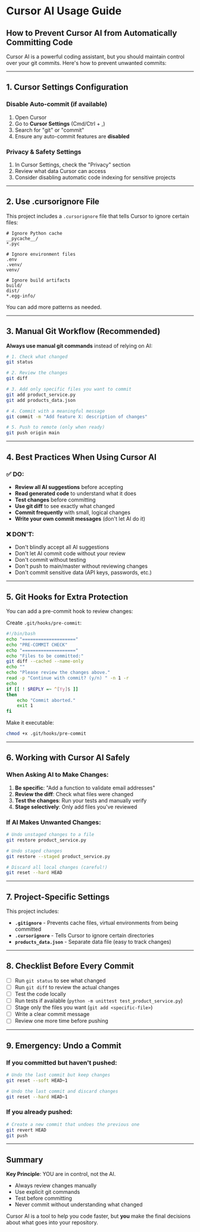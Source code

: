 # Cursor AI Usage Guide

## How to Prevent Cursor AI from Automatically Committing Code

Cursor AI is a powerful coding assistant, but you should maintain control over your git commits. Here's how to prevent unwanted commits:

---

## 1. Cursor Settings Configuration

### Disable Auto-commit (if available)
1. Open Cursor
2. Go to **Cursor Settings** (Cmd/Ctrl + ,)
3. Search for "git" or "commit"
4. Ensure any auto-commit features are **disabled**

### Privacy & Safety Settings
1. In Cursor Settings, check the "Privacy" section
2. Review what data Cursor can access
3. Consider disabling automatic code indexing for sensitive projects

---

## 2. Use .cursorignore File

This project includes a `.cursorignore` file that tells Cursor to ignore certain files:

```
# Ignore Python cache
__pycache__/
*.pyc

# Ignore environment files
.env
.venv/
venv/

# Ignore build artifacts
build/
dist/
*.egg-info/
```

You can add more patterns as needed.

---

## 3. Manual Git Workflow (Recommended)

**Always use manual git commands** instead of relying on AI:

```bash
# 1. Check what changed
git status

# 2. Review the changes
git diff

# 3. Add only specific files you want to commit
git add product_service.py
git add products_data.json

# 4. Commit with a meaningful message
git commit -m "Add feature X: description of changes"

# 5. Push to remote (only when ready)
git push origin main
```

---

## 4. Best Practices When Using Cursor AI

### ✅ DO:
- **Review all AI suggestions** before accepting
- **Read generated code** to understand what it does
- **Test changes** before committing
- **Use git diff** to see exactly what changed
- **Commit frequently** with small, logical changes
- **Write your own commit messages** (don't let AI do it)

### ❌ DON'T:
- Don't blindly accept all AI suggestions
- Don't let AI commit code without your review
- Don't commit without testing
- Don't push to main/master without reviewing changes
- Don't commit sensitive data (API keys, passwords, etc.)

---

## 5. Git Hooks for Extra Protection

You can add a pre-commit hook to review changes:

Create `.git/hooks/pre-commit`:

```bash
#!/bin/bash
echo "===================="
echo "PRE-COMMIT CHECK"
echo "===================="
echo "Files to be committed:"
git diff --cached --name-only
echo ""
echo "Please review the changes above."
read -p "Continue with commit? (y/n) " -n 1 -r
echo
if [[ ! $REPLY =~ ^[Yy]$ ]]
then
    echo "Commit aborted."
    exit 1
fi
```

Make it executable:
```bash
chmod +x .git/hooks/pre-commit
```

---

## 6. Working with Cursor AI Safely

### When Asking AI to Make Changes:

1. **Be specific**: "Add a function to validate email addresses"
2. **Review the diff**: Check what files were changed
3. **Test the changes**: Run your tests and manually verify
4. **Stage selectively**: Only add files you've reviewed

### If AI Makes Unwanted Changes:

```bash
# Undo unstaged changes to a file
git restore product_service.py

# Undo staged changes
git restore --staged product_service.py

# Discard all local changes (careful!)
git reset --hard HEAD
```

---

## 7. Project-Specific Settings

This project includes:

- **`.gitignore`** - Prevents cache files, virtual environments from being committed
- **`.cursorignore`** - Tells Cursor to ignore certain directories
- **`products_data.json`** - Separate data file (easy to track changes)

---

## 8. Checklist Before Every Commit

- [ ] Run `git status` to see what changed
- [ ] Run `git diff` to review the actual changes
- [ ] Test the code locally
- [ ] Run tests if available (`python -m unittest test_product_service.py`)
- [ ] Stage only the files you want (`git add <specific-file>`)
- [ ] Write a clear commit message
- [ ] Review one more time before pushing

---

## 9. Emergency: Undo a Commit

### If you committed but haven't pushed:
```bash
# Undo the last commit but keep changes
git reset --soft HEAD~1

# Undo the last commit and discard changes
git reset --hard HEAD~1
```

### If you already pushed:
```bash
# Create a new commit that undoes the previous one
git revert HEAD
git push
```

---

## Summary

**Key Principle**: YOU are in control, not the AI.

- Always review changes manually
- Use explicit git commands
- Test before committing
- Never commit without understanding what changed

Cursor AI is a tool to help you code faster, but **you** make the final decisions about what goes into your repository.


